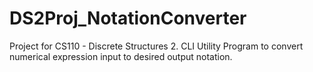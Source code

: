 # DS2Proj_NotationConverter
Project for CS110 - Discrete Structures 2. CLI Utility Program to convert numerical expression input to desired output notation.

